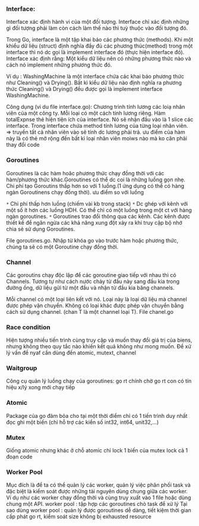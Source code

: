 ### Interface:
Interface xác định hành vi của một đối tượng. Interface chỉ xác định những gì đối tượng phải làm còn cách làm thế nào thì tuỳ thuộc vào đối tượng đó.

Trong Go, interface là một tập khai báo các phương thức (methods). Khi một khiểu dữ liệu (struct) định nghĩa đầy đủ các phương thúc(method) trong một interface thì nó dc gọi là implement interface đó (thực hiện interface đó). Interface xác định rằng: Một kiểu dữ liệu nên có những phương thức nào và cách nó implement những phương thức đó.

Ví dụ : WashingMachine là một interface chứa các khai báo phương thức như Cleaning() và Drying(). Bất kì kiểu dữ liệu nào định nghĩa ra phương thức Cleaning() và Drying() đều được gọi là implement interface WashingMachine.

 Công dụng (vi du file interface.go): Chương trình tính lương các loiạ nhân viên của một công ty. Mỗi loại có một cách tính lương riêng. Hàm totalExpnse thẻ hiện tiện ích của interface. Nó sẽ nhận đầu vào là 1 slice các interface. Trong interface chứa method tính lương của từng loại nhân viên. => truyền tất cả nhân viên vào sẽ tính dc lương phải trả. ưu điểm của hàm này là có thẻ mở rộng đến bất kì loại nhân viên moiws nào mà ko cân phải thay đổi code

 ### Goroutines 
 Goroutines là các hàm hoăc phương thức chạy đồng thời với các hàm/phương thức khác.Goroutines có thể dc coi là những luồng gọn nhẹ. Chi phí tạo Goroutins thấp hơn so với 1 luồng.(1 ứng dụng có thể có hàng ngàn Goroutinens chạy đồng thời). ưu điểm so với luồng

`*` Chi phí thấp hơn luồng (chiếm vài kb trong stack)
`*` Dc ghép với kênh với một số ít hơn các luồng HDH. Có thể chỉ có một luồng trong một ct với hàng ngàn goroutines.
`*` Goroutines trao đổi thông qua các kênh. Các kênh được thiết kế để ngăn ngừa các khả năng xung đột xảy ra khi truy cập bộ nhớ chia sẻ sử dụng Goroutines. 

File goroutines.go. Nhập từ khóa go vào trước hàm hoặc phương thức, chúng ta sẽ có một Goroutine chạy đồng thời.

### Channel
 Các goroutins chạy độc lập để các goroutine giao tiếp với nhau thì có Channels. Tương tự như cách nước chảy từ đầu này sang đầu kia trong đường ống, dữ liệu gửi từ một đầu và nhận từ đầu kia băng channels.

 Mỗi channel có một loại liên kết với nó. Loại này là loại dữ liệu mà channel được phép vận chuyển. Không có loại khác được phép vận chuyển bằng cách sử dụng channel. (chan T là một channel loại T). File chanel.go

### Race condition
Hiện tượng nhiều tiến trình cùng truy cập và muốn thay đổi giá trị của biens, nhưng không theo quy tắc nào khiến kết quả không như mong muốn. Để xử lý vấn đề nyaf cần dùng đến atomic, mutext, channel

### Waitgroup 
Công cụ quản lý luồng chạy của goroutines: go rt chính chờ go rt con có tín hiệu x/lý xong mới chạy tiếp

### Atomic 
Package của go đảm bỏa cho tại một thời điểm chỉ có 1 tiến trình duy nhất đọc ghi một biến (chỉ hỗ trợ các kiển số int32, int64, unit32,...)

### Mutex 
Giống atomic nhưng khác ở chỗ atomic chỉ lock 1 biến của mutex lock cả 1 đoạn code

 ### Worker Pool 

 Mục đích là để ta có thể quản lý các worker, quản lý việc phân phối task và đặc biệt là kiểm soát được những tài nguyên dùng chung giữa các worker. Ví dụ như các worker chạy đồng thời và cùng truy xuất vào 1 file hoặc dùng chung một API.
worker pool : tập hợp các goroutines chò task để xử lý
Tại sao dùng worker pool : quản lý được goroutines dễ dàng, tiết kiệm thời gian cấp phát go rt, kiểm soát size không bị exhausted resource